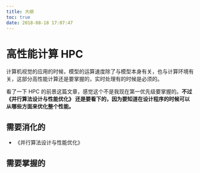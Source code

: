 ```yaml
---
title: 大纲
toc: true
date: 2018-08-18 17:07:47
---
```

# 高性能计算 HPC

计算机视觉的应用的时候，模型的运算速度除了与模型本身有关，也与计算环境有关，这部分高性能计算还是要掌握的，实时处理有的时候是必须的。

看了一下 HPC 的前景这篇文章，感觉这个不是我现在第一优先级要掌握的。**不过 《并行算法设计与性能优化》 还是要看下的，因为要知道在设计程序的时候可以从哪些方面来优化整个性能。**



## 需要消化的

- 《并行算法设计与性能优化》





## 需要掌握的
